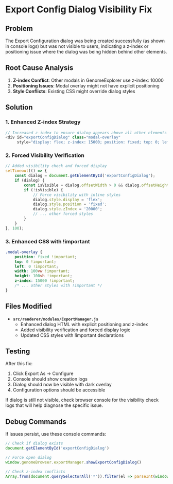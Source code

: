 # Export Config Dialog Visibility Fix

## Problem

The Export Configuration dialog was being created successfully (as shown in console logs) but was not visible to users, indicating a z-index or positioning issue where the dialog was being hidden behind other elements.

## Root Cause Analysis

1. **Z-index Conflict**: Other modals in GenomeExplorer use z-index: 10000
2. **Positioning Issues**: Modal overlay might not have explicit positioning
3. **Style Conflicts**: Existing CSS might override dialog styles

## Solution

### 1. Enhanced Z-index Strategy
```javascript
// Increased z-index to ensure dialog appears above all other elements
<div id="exportConfigDialog" class="modal-overlay" 
     style="display: flex; z-index: 15000; position: fixed; top: 0; left: 0; width: 100vw; height: 100vh; background: rgba(0,0,0,0.5);">
```

### 2. Forced Visibility Verification
```javascript
// Added visibility check and forced display
setTimeout(() => {
    const dialog = document.getElementById('exportConfigDialog');
    if (dialog) {
        const isVisible = dialog.offsetWidth > 0 && dialog.offsetHeight > 0;
        if (!isVisible) {
            // Force visibility with inline styles
            dialog.style.display = 'flex';
            dialog.style.position = 'fixed';
            dialog.style.zIndex = '20000';
            // ... other forced styles
        }
    }
}, 100);
```

### 3. Enhanced CSS with !important
```css
.modal-overlay {
    position: fixed !important;
    top: 0 !important;
    left: 0 !important;
    width: 100vw !important;
    height: 100vh !important;
    z-index: 15000 !important;
    /* ... other styles with !important */
}
```

## Files Modified

- **`src/renderer/modules/ExportManager.js`**
  - Enhanced dialog HTML with explicit positioning and z-index
  - Added visibility verification and forced display logic
  - Updated CSS styles with !important declarations

## Testing

After this fix:
1. Click Export As → Configure
2. Console should show creation logs
3. Dialog should now be visible with dark overlay
4. Configuration options should be accessible

If dialog is still not visible, check browser console for the visibility check logs that will help diagnose the specific issue.

## Debug Commands

If issues persist, use these console commands:
```javascript
// Check if dialog exists
document.getElementById('exportConfigDialog')

// Force open dialog
window.genomeBrowser.exportManager.showExportConfigDialog()

// Check z-index conflicts
Array.from(document.querySelectorAll('*')).filter(el => parseInt(window.getComputedStyle(el).zIndex) > 10000)
```

